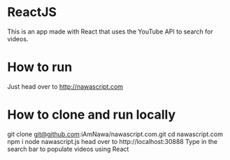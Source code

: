 # ReactJS

This is an app made with React that uses the YouTube API to search for videos.

# How to run

Just head over to http://nawascript.com

# How to clone and run locally

git clone git@github.com:iAmNawa/nawascript.com.git
cd nawascript.com
npm i
node nawascript.js
head over to http://localhost:30888
Type in the search bar to populate videos using React
